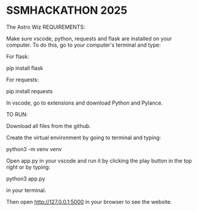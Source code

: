 # SSMHACKATHON 2025

The Astro Wiz REQUIREMENTS:

Make sure vscode, python, requests and flask are installed on your computer. To do this, go to your computer's terminal and type:

For flask:

pip install flask

For requests:

pip install requests

In vscode, go to extensions and download Python and Pylance.

TO RUN:

Download all files from the github.

Create the virtual environment by going to terminal and typing:

python3 -m venv venv

Open app.py in your vscode and run it by clicking the play button in the top right or by typing:

python3 app.py

in your terminal.

Then open http://127.0.0.1:5000 in your browser to see the website.
